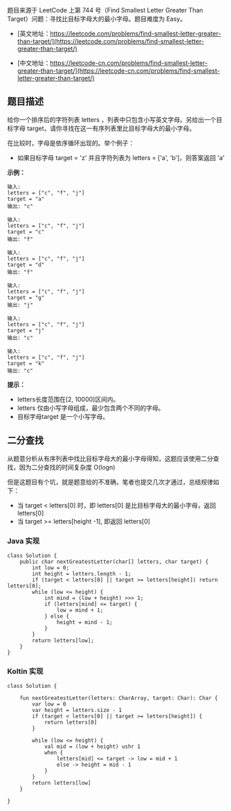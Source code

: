 题目来源于 LeetCode 上第 744 号（Find Smallest Letter Greater Than Target）问题：寻找比目标字母大的最小字母。题目难度为 Easy。

* [英文地址：https://leetcode.com/problems/find-smallest-letter-greater-than-target/](https://leetcode.com/problems/find-smallest-letter-greater-than-target/)

* [中文地址：https://leetcode-cn.com/problems/find-smallest-letter-greater-than-target/](https://leetcode-cn.com/problems/find-smallest-letter-greater-than-target/)

## 题目描述
 
给你一个排序后的字符列表 letters ，列表中只包含小写英文字母。另给出一个目标字母 target，请你寻找在这一有序列表里比目标字母大的最小字母。

在比较时，字母是依序循环出现的。举个例子：

* 如果目标字母 target = 'z' 并且字符列表为 letters = ['a', 'b']，则答案返回 'a'

**示例：**

```
输入:
letters = ["c", "f", "j"]
target = "a"
输出: "c"

输入:
letters = ["c", "f", "j"]
target = "c"
输出: "f"

输入:
letters = ["c", "f", "j"]
target = "d"
输出: "f"

输入:
letters = ["c", "f", "j"]
target = "g"
输出: "j"

输入:
letters = ["c", "f", "j"]
target = "j"
输出: "c"

输入:
letters = ["c", "f", "j"]
target = "k"
输出: "c"
```

**提示：**

* letters长度范围在[2, 10000]区间内。
* letters 仅由小写字母组成，最少包含两个不同的字母。
* 目标字母target 是一个小写字母。


## 二分查找

从题意分析从有序列表中找比目标字母大的最小字母得知，这题应该使用二分查找，因为二分查找的时间复杂度 O(logn)

但是这题目有个坑，就是题意给的不准确，笔者也提交几次才通过，总结规律如下：

* 当 target < letters[0] 时，即 letters[0] 是比目标字母大的最小字母，返回 letters[0]
* 当 target >= letters[height -1], 即返回 letters[0]

### Java 实现

```
class Solution {
    public char nextGreatestLetter(char[] letters, char target) {
        int low = 0;
        int height = letters.length - 1;
        if (target < letters[0] || target >= letters[height]) return letters[0];
        while (low <= height) {
            int mind = (low + height) >>> 1;
            if (letters[mind] <= target) {
                low = mind + 1;
            } else {
                height = mind - 1;
            }
        }
        return letters[low];
    }
}
```

### Koltin 实现

```
class Solution {

    fun nextGreatestLetter(letters: CharArray, target: Char): Char {
        var low = 0
        var height = letters.size - 1
        if (target < letters[0] || target >= letters[height]) {
            return letters[0]
        }

        while (low <= height) {
            val mid = (low + height) ushr 1
            when {
                letters[mid] <= target -> low = mid + 1
                else -> height = mid - 1
            }
        }
        return letters[low]
    }

}
```

